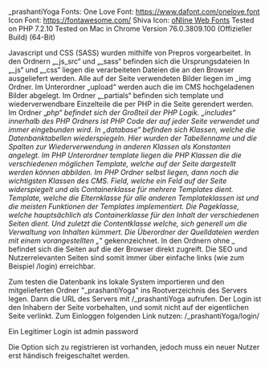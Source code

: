 _prashantiYoga
Fonts: 
One Love Font:
https://www.dafont.com/onelove.font
Icon Font:
https://fontawesome.com/
Shiva Icon:
<a href="http://www.onlinewebfonts.com">oNline Web Fonts</a>
Tested on PHP 7.2.10
Tested on Mac in Chrome Version 76.0.3809.100 (Offizieller Build) (64-Bit)

Javascript und CSS (SASS) wurden mithilfe von Prepros vorgearbeitet.
In den Ordnern „_js_src“ und „_sass“ befinden sich die Ursprungsdateien
In „_js“ und „_css“ liegen die verarbeiteten Dateien die an den Browser ausgeliefert werden.
Alle auf der Seite verwendeten Bilder liegen im _img Ordner. Im Unterordner „upload“ werden auch die im CMS hochgeladenen Bilder abgelegt.
Im Ordner „_partials“ befinden sich template und wiederverwendbare Einzelteile die per PHP in die Seite gerendert werden.
Im Ordner „_php“ befindet sich der Großteil der PHP Logik.
„includes“ innerhalb des PHP Ordners ist PHP Code der auf jeder Seite verwendet und immer eingebunden wird.
In „database“ befinden sich Klassen, welche die Datenbanktabellen wiederspiegeln. Hier wurden der Tabellenname und die Spalten zur Wiederverwendung in anderen Klassen als Konstanten angelegt.
Im PHP Unterordner template liegen die PHP Klassen die die verschiedenen möglichen Template, welche auf der Seite dargestellt werden können abbilden.
Im PHP Ordner selbst liegen, dann noch die wichtigsten Klassen des CMS.
Field, welche ein Feld auf der Seite widerspiegelt und als Containerklasse für mehrere Templates dient. Template, welche die Elternklasse für alle anderen Templateklassen ist und die meisten Funktionen der Templates implementiert. Die Pageklasse, welche hauptsächlich als Containerklasse für den Inhalt der verschiedenen Seiten dient. Und zuletzt die Contentklasse welche, sich generell um die Verwaltung von Inhalten kümmert.
Die Überordner der Quelldateien werden mit einem vorangestellten „_“ gekennzeichnet. In den Ordnern ohne _ befindet sich die Seiten auf die der Browser direkt zugreift. Die SEO und Nutzerrelevanten Seiten sind somit immer über einfache links (wie zum Beispiel /login) erreichbar.

Zum testen die Datenbank ins lokale System importieren und den mitgelieferten Ordner "_prashantiYoga" ins Rootverzeichnis des Servers legen.
Dann die URL des Servers mit /_prashantiYoga aufrufen.
Der Login ist den Inhabern der Seite vorbehalten, und somit nicht auf der eigentlichen Seite verlinkt.
Zum Einloggen folgenden Link nutzen:
/_prashantiYoga/login/

Ein Legitimer Login ist
admin
password

Die Option sich zu registrieren ist vorhanden, jedoch muss ein neuer Nutzer erst händisch freigeschaltet werden.
